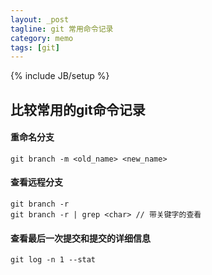 ```yaml
---
layout: _post
tagline: git 常用命令记录
category: memo
tags: [git]
---
```

{% include JB/setup %}
## 比较常用的git命令记录

#### 重命名分支
    git branch -m <old_name> <new_name>

#### 查看远程分支
    git branch -r
    git branch -r | grep <char> // 带关键字的查看

#### 查看最后一次提交和提交的详细信息
    git log -n 1 --stat